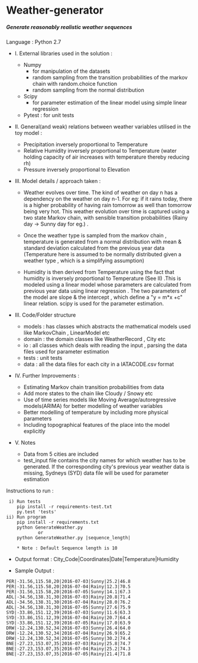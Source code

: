 # Weather-generator
##### Generate reasonably realistic weather sequences
Language : Python 2.7 

* I. External libraries used in the solution : 
	* Numpy 
		* for manipulation of the datasets
		* random sampling from the transition probabilities of the markov chain with random.choice function
		* random sampling from the normal distribution
	* Scipy 
		* for parameter estimation of the linear model using simple linear regression
	* Pytest : for unit tests

*  II. General(and weak) relations between weather variables utilised in the toy model :
	* Precipitation inversely proportional to Temperature 
	* Relative Humidity inversely proportional to Temperature (water holding capacity of air increases with temperature thereby reducing rh)
	* Pressure inversely proportional to Elevation 

* III. Model details / approach taken :
	* Weather evolves over time. The kind of weather on day n has a dependency on the weather on day n-1. For eg: if it rains today, there is a higher probability of having rain tomorrow as well than tomorrow being very hot. This weather evolution over time is captured using a two state Markov chain, with sensible transition probabilities (Rainy day -> Sunny day for eg.) .

	* Once the weather type is sampled from the markov chain , temperature is generated from a normal distribution with mean & standard deviation calculated from the previous year data (Temperature here is assumed to be normally distributed given a weather type , which is a simplifying assumption)
	* Humidity is then derived from Temperature using the fact that humidity is inversely proportional to Temperature (See II) .This is modeled using a linear model whose parameters are calculated from previous year data using linear regression . The two parameters of the model are slope & the intercept , which define a "y = m*x +c" linear relation. scipy is used for the parameter estimation.

* III. Code/Folder structure
	* models : has classes which abstracts the mathematical models used like MarkovChain , LinearModel etc 
	* domain : the domain classes like WeatherRecord , City etc
	* io     : all classes which deals with reading the input , parsing the data files used for parameter estimation
	* tests  : unit tests
	* data   : all the data files for each city in a IATACODE.csv format

* IV. Further Improvements :
	* Estimating Markov chain transition probabilities from data	
	* Add more states to the chain like Cloudy / Snowy etc
	* Use of time series models like Moving Average/autoregressive models(ARIMA) for better modelling of weather variables
	* Better modelling of temperature by including more physical parameters
	* Including topographical features of the place into the model explicitly

* V. Notes
	* Data from 5 cities are included 
	* test_input file contains the city names for which weather has to be generated. If the corresponding city's previous year weather data is missing, Sydneys (SYD) data file will be used for parameter estimation

Instructions to run :

	 i) Run tests
		pip install -r requirements-test.txt
		py.test 'tests'
	ii) Run program 
		pip install -r requirements.txt
		python GenerateWeather.py
		        or
		python GenerateWeather.py |sequence_length|
		
		* Note : Default Sequence length is 10

* Output format :
  City_Code|Coordinates|Date|Temperature|Humidity


* Sample Output :
~~~
PER|-31.56,115.58,20|2016-07-03|Sunny|25.2|46.8
PER|-31.56,115.58,20|2016-07-04|Rainy|12.3|70.5
PER|-31.56,115.58,20|2016-07-05|Sunny|14.1|67.3
ADL|-34.56,138.31,30|2016-07-03|Rainy|20.8|71.4
ADL|-34.56,138.31,30|2016-07-04|Rainy|28.0|76.2
ADL|-34.56,138.31,30|2016-07-05|Sunny|27.6|75.9
SYD|-33.86,151.12,39|2016-07-03|Sunny|11.6|63.3
SYD|-33.86,151.12,39|2016-07-04|Rainy|20.7|64.4
SYD|-33.86,151.12,39|2016-07-05|Rainy|17.0|63.9
DRW|-12.24,130.52,34|2016-07-03|Sunny|26.4|64.0
DRW|-12.24,130.52,34|2016-07-04|Rainy|26.9|65.2
DRW|-12.24,130.52,34|2016-07-05|Sunny|30.2|74.4
BNE|-27.23,153.07,35|2016-07-03|Rainy|25.8|74.7
BNE|-27.23,153.07,35|2016-07-04|Rainy|25.2|74.3
BNE|-27.23,153.07,35|2016-07-05|Rainy|21.4|71.8
